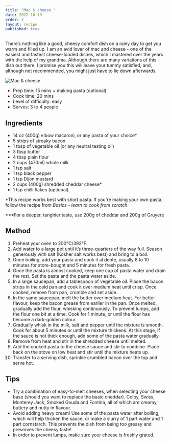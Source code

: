 ```yaml
---
title: "Mac & cheese "
date: 2022-10-19
order: 2
layout: recipe
published: true
---
```

There’s nothing like a good, cheesy comfort dish on a rainy day to get you warm and filled up. I am an avid lover of mac and cheese - one of the easiest and fastest cheese-loaded dishes, which I mastered over the years with the help of my grandma. Although there are many variations of this dish out there, I promise you this will leave your tummy satisfied, and, although not recommended, you might just have to lie down afterwards. 

![Mac & cheese ](../uploads/dall·e-2023-03-13-14.31.08-an-image-for-a-cooking-website-of-a-recipe-for-a-classic-mac-and-cheese-dish-with-golden-brown-cheese-on-top..png "Mac & cheese, suggested image AI generated with DALL-E")

* Prep time: 15 mins + making pasta (optional)
* Cook time: 20 mins
* Level of difficulty: easy
* S﻿erves: 3 to 4 people

## Ingredients

* 14 oz (400g) elbow macaroni, or any pasta of your choice*
* 5 strips of streaky bacon
* 1﻿ tbsp of vegetable oil (or any neutral tasting oil)
* 3 tbsp butter
* 4 tbsp plain flour
* 2 cups (470ml) whole milk
* 1 tsp salt
* 1 tsp black pepper
* 1﻿ tsp Dijon mustard
* 2 cups (400g) shredded cheddar cheese*
* 1﻿ tsp chilli flakes (optional)

\*This recipe works best with short pasta. If you're making your own pasta, follow the recipe from *Basics - learn to cook from scratch.*

\*\**﻿For a deeper, tanghier taste, use 200g of cheddar and 200g of Gruyere

## Method

1. Preheat your oven to 200°C/392°F. 
2. Add water to a large pot until it’s three-quarters of the way full. Season generously with salt (Kosher salt works best) and bring to a boil. 
3. Once boiling, add your pasta and cook it al dente, usually 8 to 10 minutes for store-bought and 5 minutes for fresh pasta. 
4. Once the pasta is almost cooked, keep one cup of pasta water and drain the rest. Set the pasta and the pasta water aside.  
5. In a large saucepan, add a tablespoon of vegetable oil. Place the bacon strips in the cold pan and cook it over medium heat until crisp. Once cooked, remove from pan, crumble and set aside.
6. In the same saucepan, melt the butter over medium heat. For better flavour, keep the bacon grease from earlier in the pan. Once melted, gradually add the flour, whisking continuously. To prevent lumps, add the flour one bit at a time. Cook for 1 minute, or until the flour has become a dark-golden colour.
7. Gradually whisk in the milk, salt and pepper until the mixture is smooth. Cook for about 5 minutes or until the mixture thickens. At this stage, if the sauce is not thick enough, add some of the pasta water gradually. 
8. Remove from heat and stir in the shredded cheese until melted.
9. Add the cooked pasta to the cheese sauce and stir to combine. Place back on the stove on low heat and stir until the mixture heats up. 
10. Transfer to a serving dish, sprinkle crumbled bacon over the top and serve hot.

## Tips

* Try a combination of easy-to-melt cheeses﻿, when selecting your cheese base (should you want to replace the basic cheddar). Colby, Swiss, Monterey Jack, Smoked Gouda and Fontina, all of which are creamy, buttery and nutty in flavour. 
* Avoid adding heavy cream! Use some of the pasta water after boiling, which will help thicken the sauce, or make a slurry of 1 part water and 1 part cornstarch. This prevents the dish from being too greasy and preserves the cheesy taste!
* In order to prevent lumps, make sure your cheese is freshly grated.